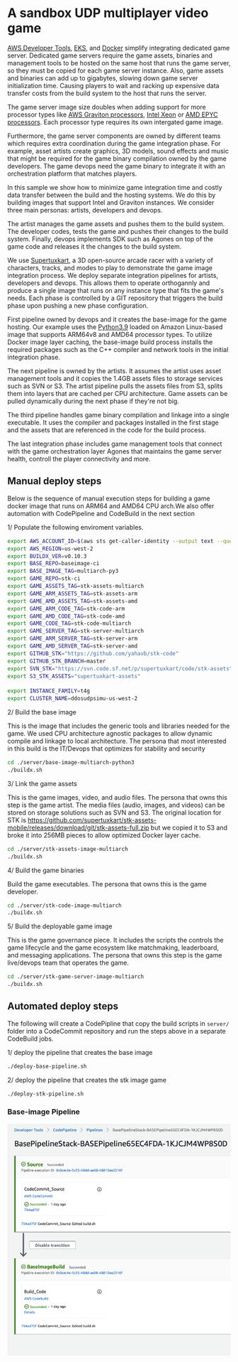 # A sandbox UDP multiplayer video game 

[AWS Developer Tools](https://aws.amazon.com/codepipeline/), [EKS](https://aws.amazon.com/eks/), and [Docker](https://www.docker.com) simplify integrating dedicated game server. Dedicated game servers require the game assets, binaries and management tools to be hosted on the same host that runs the game server, so they must be copied for each game server instance. Also, game assets and binaries can add up to gigabytes, slowing down game server initialization time. Causing players to wait and racking up expensive data transfer costs from the build system to the host that runs the server. 

The game server image size doubles when adding support for more processor types like [AWS Graviton processors](https://aws.amazon.com/ec2/graviton/), [Intel Xeon](https://aws.amazon.com/intel/) or [AMD EPYC processors](https://aws.amazon.com/ec2/amd/). Each processor type requires its own intergated game image. 

Furthermore, the game server components are owned by different teams which requires extra coordination during the game integration phase. For example, asset artists create graphics, 3D models, sound effects and music that might be required for the game binary compilation owned by the game developers. The game devops need the game binary to integrate it with an orchestration platform that matches players. 

In this sample we show how to minimize game integration time and costly data transfer between the build and the hosting systems. We do this by building images that support Intel and Graviton instances. We consider three main personas: artists, developers and devops. 

The artist manages the game assets and pushes them to the build system. The developer codes, tests the game and pushes their changes to the build system. Finally, devops implements SDK such as Agones on top of the game code and releases it the changes to the build system.

We use [Supertuxkart](https://supertuxkart.net/), a 3D open-source arcade racer with a variety of characters, tracks, and modes to play to demonstrate the game image integration process. We deploy separate integration pipelines for artists, developers and devops. This allows them to operate orthogannly and produce a single image that runs on any instance type that fits the game's needs. Each phase is controlled by a GIT repository that triggers the build phase upon pushing a new phase configuration. 

First pipeline owned by devops and it creates the base-image for the game hosting. Our example uses the [Python3.9](https://hub.docker.com/_/python) loaded on Amazon Linux-based image that supports ARM64v8 and AMD64 processor types. To utilize Docker image layer caching, the base-image build process installs the required packages such as the C++ compiler and network tools in the initial integration phase.  

The next pipeline is owned by the artists. It assumes the artist uses asset management tools and it copies the 1.4GB assets files to storage services such as SVN or S3. The artist pipeline pulls the assets files from S3, splits them into layers that are cached per CPU architecture. Game assets can be pulled dynamically during the next phase if they're not big. 

The third pipeline handles game binary compilation and linkage into a single executable. It uses the compiler and packages installed in the first stage and the assets that are referenced in the code for the build process.  

The last integration phase includes game management tools that connect with the game orchestration layer Agones that maintains the game server health, controll the player connectivity and more. 


## Manual deploy steps
Below is the sequence of manual execution steps for building a game docker image that runs on ARM64 and AMD64 CPU arch.We also offer automation with CodePipeline and CodeBuild in the next section

1/ Populate the following enviroment variables. 

```bash
export AWS_ACCOUNT_ID=$(aws sts get-caller-identity --output text --query Account)
export AWS_REGION=us-west-2
export BUILDX_VER=v0.10.3
export BASE_REPO=baseimage-ci
export BASE_IMAGE_TAG=multiarch-py3
export GAME_REPO=stk-ci
export GAME_ASSETS_TAG=stk-assets-multiarch
export GAME_ARM_ASSETS_TAG=stk-assets-arm
export GAME_AMD_ASSETS_TAG=stk-assets-amd
export GAME_ARM_CODE_TAG=stk-code-arm
export GAME_AMD_CODE_TAG=stk-code-amd
export GAME_CODE_TAG=stk-code-multiarch
export GAME_SERVER_TAG=stk-server-multiarch
export GAME_ARM_SERVER_TAG=stk-server-arm
export GAME_AMD_SERVER_TAG=stk-server-amd
export GITHUB_STK="https://github.com/yahavb/stk-code"
export GITHUB_STK_BRANCH=master
export SVN_STK="https://svn.code.sf.net/p/supertuxkart/code/stk-assets"
export S3_STK_ASSETS="supertuxkart-assets"

export INSTANCE_FAMILY=t4g
export CLUSTER_NAME=ddosudpsimu-us-west-2
```

2/ Build the base image

This is the image that includes the generic tools and libraries needed for the game. We used CPU architecture agnostic packages to allow dynamic compile and linkage to local architecture. The persona that most interested in this build is the IT/Devops that optimizes for stability and security

```bash
cd ./server/base-image-multiarch-python3
./buildx.sh
```

3/ Link the game assets 

This is the game images, video, and audio files. The persona that owns this step is the game artist. The media files (audio, images, and videos) can be stored on storage solutions such as SVN and S3. The original location for STK is https://github.com/supertuxkart/stk-assets-mobile/releases/download/git/stk-assets-full.zip but we copied it to S3 and broke it into 256MB pieces to allow optimized Docker layer cache.

```bash
cd ./server/stk-assets-image-multiarch
./buildx.sh
```

4/ Build the game binaries

Build the game executables. The persona that owns this is the game developer.

```bash
cd ./server/stk-code-image-multiarch
./buildx.sh
```

5/ Build the deployable game image

This is the game governance piece. It includes the scripts the controls the game lifecycle and the game ecosystem like matchmaking, leaderboard, and messaging applications. The persona that owns this step is the game live/devops team that operates the game.

```bash
cd ./server/stk-game-server-image-multiarch
./buildx.sh
```
## Automated deploy steps
The following will create a CodePipline that copy the build scripts in `server/` folder into a CodeCommit repository and run the steps above in a separate CodeBuild jobs.

1/ deploy the pipeline that creates the base image

```bash
./deploy-base-pipeline.sh
```

2/ deploy the pipeline that creates the stk image game

```bash
./deploy-stk-pipeline.sh
```

### Base-image Pipeline
![alt text](./readmeimages/baseimage-ci.png "Base-image pipeline")


